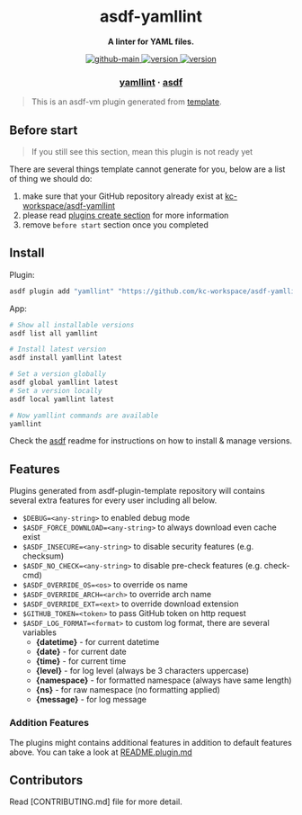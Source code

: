 <h1 align="center">
  asdf-yamllint
</h1>

<!-- Description section -->
<p align="center">
  <strong>A linter for YAML files.</strong>
</p>

<!-- Badges section -->
<p align="center">
  <a href="https://github.com/kc-workspace/asdf-yamllint/actions/workflows/main.yml">
    <img
      alt="github-main"
      src="https://img.shields.io/github/actions/workflow/status/kc-workspace/asdf-yamllint/main.yml?style=flat-square&logo=github">
  </a>
  <a href="https://github.com/kc-workspace/asdf-yamllint/releases">
    <img
      alt="version"
      src="https://img.shields.io/github/v/release/kc-workspace/asdf-yamllint?style=flat-square&logo=github">
  </a>
  <a href="https://github.com/kc-workspace/asdf-yamllint/commits/main">
    <img
      alt="version"
      src="https://img.shields.io/github/last-commit/kc-workspace/asdf-yamllint/main?style=flat-square&logo=github">
  </a>
</p>

<!-- Links section -->
<h3 align="center">
  <a href="https://yamllint.readthedocs.io/">yamllint</a>
  <span> · </span>
  <a href="https://asdf-vm.com">asdf</a>
</h3>

> This is an asdf-vm plugin generated from [template][template-gh].

## Before start

> If you still see this section, mean this plugin is not ready yet

There are several things template cannot generate for you,
below are a list of thing we should do:

1. make sure that your GitHub repository already exist at [kc-workspace/asdf-yamllint][plugin-gh]
2. please read [plugins create section][asdf-create-plugin] for more information
3. remove `before start` section once you completed

## Install

Plugin:

```sh
asdf plugin add "yamllint" "https://github.com/kc-workspace/asdf-yamllint.git"
```

App:

```sh
# Show all installable versions
asdf list all yamllint

# Install latest version
asdf install yamllint latest

# Set a version globally
asdf global yamllint latest
# Set a version locally
asdf local yamllint latest

# Now yamllint commands are available
yamllint
```

Check the [asdf][asdf-link] readme for instructions on
how to install & manage versions.

## Features

Plugins generated from asdf-plugin-template repository will
contains several extra features for every user including all below.

- `$DEBUG=<any-string>` to enabled debug mode
- `$ASDF_FORCE_DOWNLOAD=<any-string>` to always download even cache exist
- `$ASDF_INSECURE=<any-string>` to disable security features (e.g. checksum)
- `$ASDF_NO_CHECK=<any-string>` to disable pre-check features (e.g. check-cmd)
- `$ASDF_OVERRIDE_OS=<os>` to override os name
- `$ASDF_OVERRIDE_ARCH=<arch>` to override arch name
- `$ASDF_OVERRIDE_EXT=<ext>` to override download extension
- `$GITHUB_TOKEN=<token>` to pass GitHub token on http request
- `$ASDF_LOG_FORMAT=<format>` to custom log format, there are several variables
  - **{datetime}** - for current datetime
  - **{date}** - for current date
  - **{time}** - for current time
  - **{level}** - for log level (always be 3 characters uppercase)
  - **{namespace}** - for formatted namespace (always have same length)
  - **{ns}** - for raw namespace (no formatting applied)
  - **{message}** - for log message

### Addition Features

The plugins might contains additional features
in addition to default features above.
You can take a look at [README.plugin.md][app-readme]

## Contributors

Read [CONTRIBUTING.md] file for more detail.

<!-- LINKS SECTION -->

[app-readme]: ./README.plugin.md
[plugin-gh]: https://github.com/kc-workspace/asdf-yamllint
[template-gh]: https://github.com/kc-workspace/asdf-plugin-template
[asdf-link]: https://github.com/asdf-vm/asdf
[asdf-create-plugin]: https://asdf-vm.com/plugins/create.html
